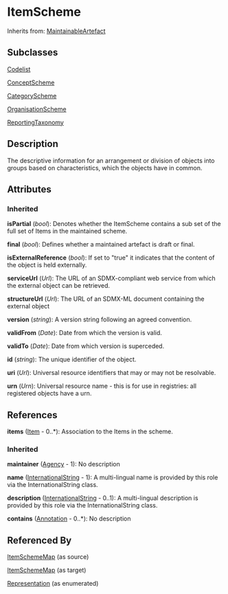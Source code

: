 
# ItemScheme

Inherits from: [MaintainableArtefact](MaintainableArtefact.md)

## Subclasses

[Codelist](../Codelist/Codelist.md)

[ConceptScheme](../ConceptScheme/ConceptScheme.md)

[CategoryScheme](../CategoryScheme/CategoryScheme.md)

[OrganisationScheme](OrganisationScheme.md)

[ReportingTaxonomy](../CategoryScheme/ReportingTaxonomy.md)



## Description

The descriptive information for an arrangement or division of objects into groups based on characteristics, which the objects have in common.


## Attributes

### Inherited

**isPartial** (*bool*): Denotes whether the ItemScheme contains a sub set of the full set of Items in the maintained scheme.

**final** (*bool*): Defines whether a maintained artefact is draft or final.

**isExternalReference** (*bool*): If set to "true" it indicates that the content of the object is held externally.

**serviceUrl** (*Url*): The URL of an SDMX-compliant web service from which the external object can be retrieved.

**structureUrl** (*Url*): The URL of an SDMX-ML document containing the external object

**version** (*string*): A version string following an agreed convention.

**validFrom** (*Date*): Date from which the version is valid.

**validTo** (*Date*): Date from which version is superceded.

**id** (*string*): The unique identifier of the object.

**uri** (*Url*): Universal resource identifiers that may or may not be resolvable.

**urn** (*Urn*): Universal resource name - this is for use in registries: all registered objects have a urn.



## References

**items** ([Item](Item.md) - 0..*): Association to the Items in the scheme.

### Inherited

**maintainer** ([Agency](Agency.md) - 1): No description

**name** ([InternationalString](InternationalString.md) - 1): A multi-lingual name is provided by this role via the InternationalString class.

**description** ([InternationalString](InternationalString.md) - 0..1): A multi-lingual description is provided by this role via the InternationalString class.

**contains** ([Annotation](Annotation.md) - 0..*): No description



## Referenced By

[ItemSchemeMap](../Mapping/ItemSchemeMap.md) (as source)

[ItemSchemeMap](../Mapping/ItemSchemeMap.md) (as target)

[Representation](Representation.md) (as enumerated)


